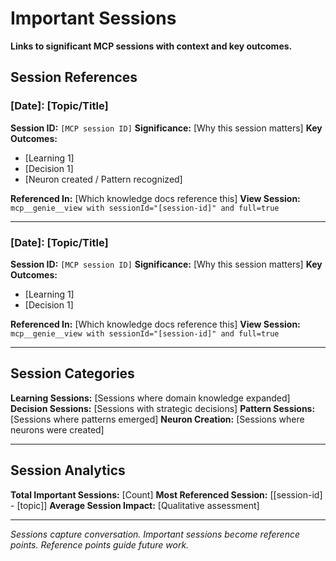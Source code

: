 # Important Sessions

**Links to significant MCP sessions with context and key outcomes.**

## Session References

### [Date]: [Topic/Title]
**Session ID:** `[MCP session ID]`
**Significance:** [Why this session matters]
**Key Outcomes:**
- [Learning 1]
- [Decision 1]
- [Neuron created / Pattern recognized]

**Referenced In:** [Which knowledge docs reference this]
**View Session:** `mcp__genie__view with sessionId="[session-id]" and full=true`

---

### [Date]: [Topic/Title]
**Session ID:** `[MCP session ID]`
**Significance:** [Why this session matters]
**Key Outcomes:**
- [Learning 1]
- [Decision 1]

**Referenced In:** [Which knowledge docs reference this]
**View Session:** `mcp__genie__view with sessionId="[session-id]" and full=true`

---

## Session Categories

**Learning Sessions:** [Sessions where domain knowledge expanded]
**Decision Sessions:** [Sessions with strategic decisions]
**Pattern Sessions:** [Sessions where patterns emerged]
**Neuron Creation:** [Sessions where neurons were created]

---

## Session Analytics

**Total Important Sessions:** [Count]
**Most Referenced Session:** [[session-id] - [topic]]
**Average Session Impact:** [Qualitative assessment]

---

*Sessions capture conversation. Important sessions become reference points. Reference points guide future work.*
